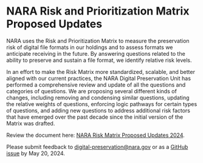 # NARA Risk and Prioritization Matrix Proposed Updates

NARA uses the Risk and Prioritization Matrix to measure the preservation risk of digital file formats in our holdings and to assess formats we anticipate receiving in the future. By answering questions related to the ability to preserve and sustain a file format, we identify relative risk levels.

In an effort to make the Risk Matrix more standardized, scalable, and better aligned with our current practices, the NARA Digital Preservation Unit has performed a comprehensive review and update of all the questions and categories of questions. We are proposing several different kinds of changes, including removing and condensing similar questions, updating the relative weights of questions, enforcing logic pathways for certain types of questions, and adding new questions to address additional risk factors that have emerged over the past decade since the initial version of the Matrix was drafted.

Review the document here: [NARA Risk Matrix Proposed Updates 2024](https://github.com/usnationalarchives/digital-preservation/blob/master/Digital_Preservation_Risk_Matrix/2024_Proposed_Updates/NARA_Risk_Matrix_Proposed_Updates_2024.pdf).

Please submit feedback to digital-preservation@nara.gov or as a [GitHub issue](https://github.com/usnationalarchives/digital-preservation/issues) by May 20, 2024.
